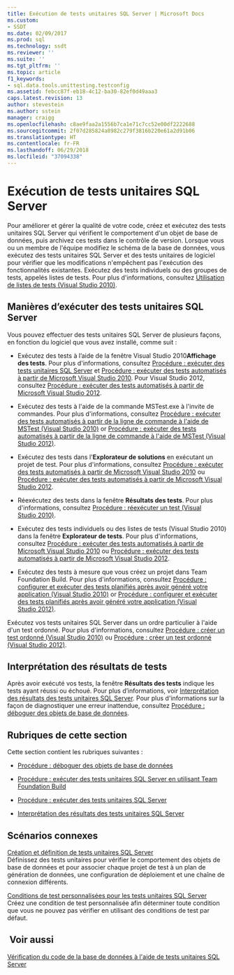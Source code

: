```yaml
---
title: Exécution de tests unitaires SQL Server | Microsoft Docs
ms.custom:
- SSDT
ms.date: 02/09/2017
ms.prod: sql
ms.technology: ssdt
ms.reviewer: ''
ms.suite: ''
ms.tgt_pltfrm: ''
ms.topic: article
f1_keywords:
- sql.data.tools.unittesting.testconfig
ms.assetid: febcc87f-eb18-4c12-ba30-82ef0d49aaa3
caps.latest.revision: 13
author: stevestein
ms.author: sstein
manager: craigg
ms.openlocfilehash: c8ae9faa2a1556b7ca1e71c7cc52e00df2222688
ms.sourcegitcommit: 2f07d285824a8982c279f3816b220e61a2d91b06
ms.translationtype: HT
ms.contentlocale: fr-FR
ms.lasthandoff: 06/29/2018
ms.locfileid: "37094338"
---
```

# <a name="running-sql-server-unit-tests"></a>Exécution de tests unitaires SQL Server
Pour améliorer et gérer la qualité de votre code, créez et exécutez des tests unitaires SQL Server qui vérifient le comportement d'un objet de base de données, puis archivez ces tests dans le contrôle de version. Lorsque vous ou un membre de l'équipe modifiez le schéma de la base de données, vous exécutez des tests unitaires SQL Server et des tests unitaires de logiciel pour vérifier que les modifications n'empêchent pas l'exécution des fonctionnalités existantes. Exécutez des tests individuels ou des groupes de tests, appelés listes de tests. Pour plus d'informations, consultez [Utilisation de listes de tests (Visual Studio 2010)](http://msdn.microsoft.com/library/ms182461(VS.100).aspx).  
  
## <a name="ways-to-run-sql-server-unit-tests"></a>Manières d’exécuter des tests unitaires SQL Server  
Vous pouvez effectuer des tests unitaires SQL Server de plusieurs façons, en fonction du logiciel que vous avez installé, comme suit :  
  
-   Exécutez des tests à l’aide de la fenêtre Visual Studio 2010**Affichage des tests**. Pour plus d'informations, consultez [Procédure : exécuter des tests unitaires SQL Server](../ssdt/how-to-run-sql-server-unit-tests.md) et [Procédure : exécuter des tests automatisés à partir de Microsoft Visual Studio 2010](http://msdn.microsoft.com/library/ms182470(VS.100).aspx). Pour Visual Studio 2012, consultez [Procédure : exécuter des tests automatisés à partir de Microsoft Visual Studio 2012](http://msdn.microsoft.com/library/ms182470.aspx).  
  
-   Exécutez des tests à l'aide de la commande MSTest.exe à l'invite de commandes. Pour plus d'informations, consultez [Procédure : exécuter des tests automatisés à partir de la ligne de commande à l'aide de MSTest (Visual Studio 2010)](http://msdn.microsoft.com/library/ms182487(VS.100).aspx) or [Procédure : exécuter des tests automatisés à partir de la ligne de commande à l'aide de MSTest (Visual Studio 2012)](http://msdn.microsoft.com/library/ms182487.aspx).  
  
-   Exécutez des tests dans l'**Explorateur de solutions** en exécutant un projet de test. Pour plus d'informations, consultez [Procédure : exécuter des tests automatisés à partir de Microsoft Visual Studio 2010](http://msdn.microsoft.com/library/ms182470(VS.100).aspx) ou [Procédure : exécuter des tests automatisés à partir de Microsoft Visual Studio 2012](http://msdn.microsoft.com/library/ms182470.aspx).  
  
-   Réexécutez des tests dans la fenêtre **Résultats des tests**. Pour plus d'informations, consultez [Procédure : réexécuter un test (Visual Studio 2010)](http://msdn.microsoft.com/library/ms182472(VS.100).aspx).  
  
-   Exécutez des tests individuels ou des listes de tests (Visual Studio 2010) dans la fenêtre **Explorateur de tests**. Pour plus d'informations, consultez [Procédure : exécuter des tests automatisés à partir de Microsoft Visual Studio 2010](http://msdn.microsoft.com/library/ms182470(VS.100).aspx) ou [Procédure : exécuter des tests automatisés à partir de Microsoft Visual Studio 2012](http://msdn.microsoft.com/library/ms182470.aspx).  
  
-   Exécutez des tests à mesure que vous créez un projet dans Team Foundation Build. Pour plus d'informations, consultez [Procédure : configurer et exécuter des tests planifiés après avoir généré votre application (Visual Studio 2010)](http://msdn.microsoft.com/library/ms182465(VS.100).aspx) or [Procédure : configurer et exécuter des tests planifiés après avoir généré votre application (Visual Studio 2012)](http://msdn.microsoft.com/library/ms182465.aspx).  
  
Exécutez vos tests unitaires SQL Server dans un ordre particulier à l'aide d'un test ordonné. Pour plus d'informations, consultez [Procédure : créer un test ordonné (Visual Studio 2010)](http://msdn.microsoft.com/library/ms182631(VS.100).aspx) ou [Procédure : créer un test ordonné (Visual Studio 2012)](http://msdn.microsoft.com/library/ms182631.aspx).  
  
## <a name="interpreting-tests-results"></a>Interprétation des résultats de tests  
Après avoir exécuté vos tests, la fenêtre **Résultats des tests** indique les tests ayant réussi ou échoué. Pour plus d’informations, voir [Interprétation des résultats des tests unitaires SQL Server](../ssdt/interpreting-sql-server-unit-test-results.md). Pour plus d'informations sur la façon de diagnostiquer une erreur inattendue, consultez [Procédure : déboguer des objets de base de données](../ssdt/how-to-debug-database-objects.md).  
  
## <a name="topics-in-this-section"></a>Rubriques de cette section  
Cette section contient les rubriques suivantes :  
  
-   [Procédure : déboguer des objets de base de données](../ssdt/how-to-debug-database-objects.md)  
  
-   [Procédure : exécuter des tests unitaires SQL Server en utilisant Team Foundation Build](../ssdt/how-to-run-sql-server-unit-tests-from-team-foundation-build.md)  
  
-   [Procédure : exécuter des tests unitaires SQL Server](../ssdt/how-to-run-sql-server-unit-tests.md)  
  
-   [Interprétation des résultats des tests unitaires SQL Server](../ssdt/interpreting-sql-server-unit-test-results.md)  
  
## <a name="related-scenarios"></a>Scénarios connexes  
[Création et définition de tests unitaires SQL Server](../ssdt/creating-and-defining-sql-server-unit-tests.md)  
Définissez des tests unitaires pour vérifier le comportement des objets de base de données et pour associer chaque projet de test à un plan de génération de données, une configuration de déploiement et une chaîne de connexion différents.  
  
[Conditions de test personnalisées pour les tests unitaires SQL Server](../ssdt/custom-test-conditions-for-sql-server-unit-tests.md)  
Créez une condition de test personnalisée afin déterminer toute condition que vous ne pouvez pas vérifier en utilisant des conditions de test par défaut.  
  
## <a name="see-also"></a> Voir aussi  
[Vérification du code de la base de données à l'aide de tests unitaires SQL Server](../ssdt/verifying-database-code-by-using-sql-server-unit-tests.md)  
  
